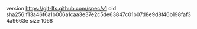 version https://git-lfs.github.com/spec/v1
oid sha256:f13a46f6a1b006a1caa3e37e2c5de63847c01b07d8e9d8f46b198faf34a9663e
size 1068
